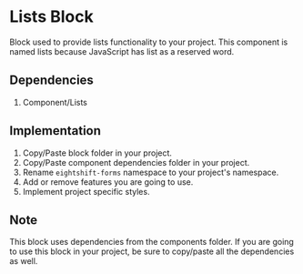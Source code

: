 # Lists Block

Block used to provide lists functionality to your project. This component is named lists because JavaScript has list as a reserved word.

## Dependencies

1. Component/Lists

## Implementation

1. Copy/Paste block folder in your project.
2. Copy/Paste component dependencies folder in your project.
3. Rename `eightshift-forms` namespace to your project's namespace.
4. Add or remove features you are going to use.
5. Implement project specific styles.

## Note

This block uses dependencies from the components folder. If you are going to use this block in your project, be sure to copy/paste all the dependencies as well.
